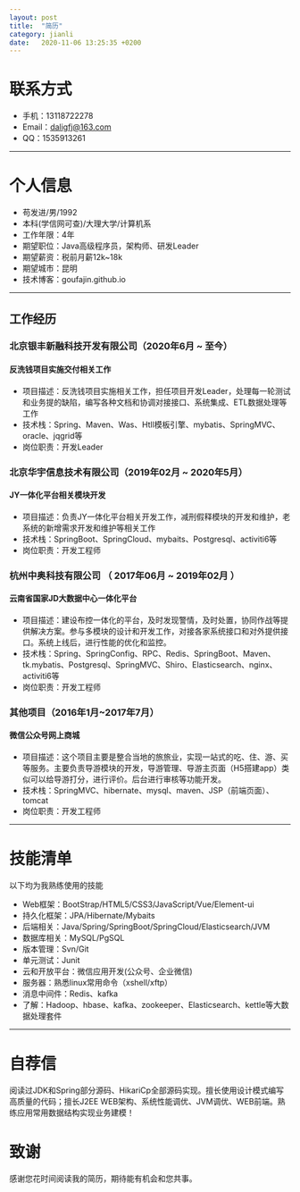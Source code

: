 ```yaml
---
layout: post
title:  "简历"
category: jianli
date:   2020-11-06 13:25:35 +0200
---
```


# 联系方式

- 手机：13118722278
- Email：daligfj@163.com
- QQ：1535913261

---

# 个人信息

 - 苟发进/男/1992 
 - 本科(学信网可查)/大理大学/计算机系 
 - 工作年限：4年
 - 期望职位：Java高级程序员，架构师、研发Leader
 - 期望薪资：税前月薪12k~18k
 - 期望城市：昆明
 - 技术博客：goufajin.github.io
 
---

## 工作经历
### 北京银丰新融科技开发有限公司（2020年6月 ~ 至今）
#### 反洗钱项目实施交付相关工作
- 项目描述：反洗钱项目实施相关工作，担任项目开发Leader，处理每一轮测试和业务提的缺陷，编写各种文档和协调对接接口、系统集成、ETL数据处理等工作
- 技术栈：Spring、Maven、Was、Htll模板引擎、mybatis、SpringMVC、oracle、jqgrid等
- 岗位职责：开发Leader
### 北京华宇信息技术有限公司（2019年02月 ~ 2020年5月）
#### JY一体化平台相关模块开发
- 项目描述：负责JY一体化平台相关开发工作，减刑假释模块的开发和维护，老系统的新增需求开发和维护等相关工作
- 技术栈：SpringBoot、SpringCloud、mybaits、Postgresql、activiti6等
- 岗位职责：开发工程师

### 杭州中奥科技有限公司 （ 2017年06月 ~ 2019年02月 ）
#### 云南省国家JD大数据中心一体化平台 
- 项目描述：建设布控一体化的平台，及时发现警情，及时处置，协同作战等提供解决方案。参与多模块的设计和开发工作，对接各家系统接口和对外提供接口。系统上线后，进行性能的优化和监控。
- 技术栈：Spring、SpringConfig、RPC、Redis、SpringBoot、Maven、tk.mybatis、Postgresql、SpringMVC、Shiro、Elasticsearch、nginx、activiti6等
- 岗位职责：开发工程师

### 其他项目（2016年1月~2017年7月）
#### 微信公众号网上商城
- 项目描述：这个项目主要是整合当地的旅旅业，实现一站式的吃、住、游、买等服务。主要负责导游模块的开发，导游管理、导游主页面（H5搭建app）类似可以给导游打分，进行评价。后台进行审核等功能开发。
- 技术栈：SpringMVC、hibernate、mysql、maven、JSP（前端页面）、tomcat
- 岗位职责：开发工程师

---

# 技能清单

以下均为我熟练使用的技能

- Web框架：BootStrap/HTML5/CSS3/JavaScript/Vue/Element-ui
- 持久化框架：JPA/Hibernate/Mybaits
- 后端相关：Java/Spring/SpringBoot/SpringCloud/Elasticsearch/JVM
- 数据库相关：MySQL/PgSQL
- 版本管理：Svn/Git
- 单元测试：Junit
- 云和开放平台：微信应用开发(公众号、企业微信)
- 服务器：熟悉linux常用命令（xshell/xftp）
- 消息中间件：Redis、kafka
- 了解：Hadoop、hbase、kafka、zookeeper、Elasticsearch、kettle等大数据处理套件

---
# 自荐信
阅读过JDK和Spring部分源码、HikariCp全部源码实现。擅长使用设计模式编写高质量的代码；擅长J2EE WEB架构、系统性能调优、JVM调优、WEB前端。熟练应用常用数据结构实现业务建模！
# 致谢
感谢您花时间阅读我的简历，期待能有机会和您共事。

